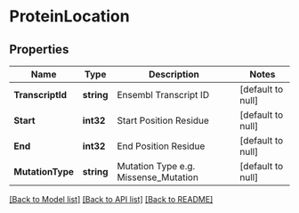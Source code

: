 # ProteinLocation

## Properties
Name | Type | Description | Notes
------------ | ------------- | ------------- | -------------
**TranscriptId** | **string** | Ensembl Transcript ID | [default to null]
**Start** | **int32** | Start Position Residue | [default to null]
**End** | **int32** | End Position Residue | [default to null]
**MutationType** | **string** | Mutation Type e.g. Missense_Mutation | [default to null]

[[Back to Model list]](../README.md#documentation-for-models) [[Back to API list]](../README.md#documentation-for-api-endpoints) [[Back to README]](../README.md)


